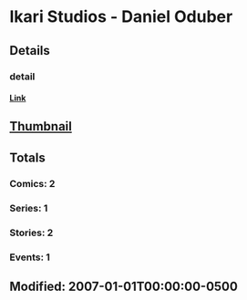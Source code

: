 # Ikari Studios - Daniel Oduber 
## Details
### detail
#### [Link](http://marvel.com/comics/creators/10081/ikari_studios_-_daniel_oduber?utm_campaign=apiRef&utm_source=225578a89fc76f3d20fbffda5d17a88d)
## [Thumbnail](http://i.annihil.us/u/prod/marvel/i/mg/8/70/4bb3c5a2b1418.jpg)
## Totals
### Comics: 2
### Series: 1
### Stories: 2
### Events: 1
## Modified: 2007-01-01T00:00:00-0500